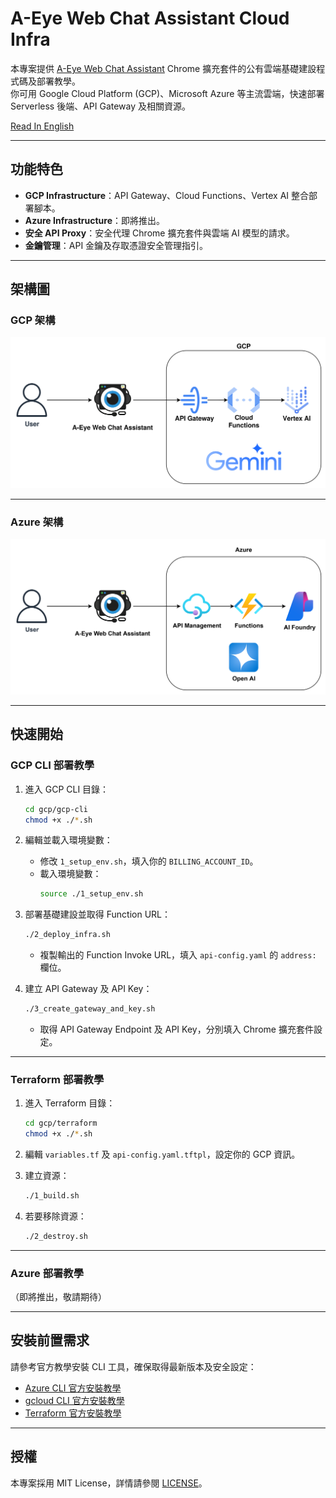 # A-Eye Web Chat Assistant Cloud Infra

本專案提供 [A-Eye Web Chat Assistant](https://github.com/vincentwun/A-Eye-Web-Chat-Assistant) Chrome 擴充套件的公有雲端基礎建設程式碼及部署教學。  
你可用 Google Cloud Platform (GCP)、Microsoft Azure 等主流雲端，快速部署 Serverless 後端、API Gateway 及相關資源。

[Read In English](./README.md)

---

## 功能特色

- **GCP Infrastructure**：API Gateway、Cloud Functions、Vertex AI 整合部署腳本。
- **Azure Infrastructure**：即將推出。
- **安全 API Proxy**：安全代理 Chrome 擴充套件與雲端 AI 模型的請求。
- **金鑰管理**：API 金鑰及存取憑證安全管理指引。

---

## 架構圖

### GCP 架構
![GCP Infrastructure](images/gcp_infra.png)

---

### Azure 架構
![Azure Infrastructure](images/azure_infra.png)

---

## 快速開始

### GCP CLI 部署教學

1. 進入 GCP CLI 目錄：
    ```bash
    cd gcp/gcp-cli
    chmod +x ./*.sh
    ```

2. 編輯並載入環境變數：
    - 修改 `1_setup_env.sh`，填入你的 `BILLING_ACCOUNT_ID`。
    - 載入環境變數：
      ```bash
      source ./1_setup_env.sh
      ```

3. 部署基礎建設並取得 Function URL：
    ```bash
    ./2_deploy_infra.sh
    ```
    - 複製輸出的 Function Invoke URL，填入 `api-config.yaml` 的 `address:` 欄位。

4. 建立 API Gateway 及 API Key：
    ```bash
    ./3_create_gateway_and_key.sh
    ```
    - 取得 API Gateway Endpoint 及 API Key，分別填入 Chrome 擴充套件設定。

---

### Terraform 部署教學

1. 進入 Terraform 目錄：
    ```bash
    cd gcp/terraform
    chmod +x ./*.sh
    ```

2. 編輯 `variables.tf` 及 `api-config.yaml.tftpl`，設定你的 GCP 資訊。

3. 建立資源：
    ```bash
    ./1_build.sh
    ```

4. 若要移除資源：
    ```bash
    ./2_destroy.sh
    ```

---

### Azure 部署教學

（即將推出，敬請期待）

---

## 安裝前置需求

請參考官方教學安裝 CLI 工具，確保取得最新版本及安全設定：

- [Azure CLI 官方安裝教學](https://learn.microsoft.com/zh-tw/cli/azure/install-azure-cli-linux?view=azure-cli-latest&pivots=apt)
- [gcloud CLI 官方安裝教學](https://cloud.google.com/sdk/docs/install?hl=zh-tw)
- [Terraform 官方安裝教學](https://developer.hashicorp.com/terraform/install#linux)

---

## 授權

本專案採用 MIT License，詳情請參閱 [LICENSE](./LICENSE)。